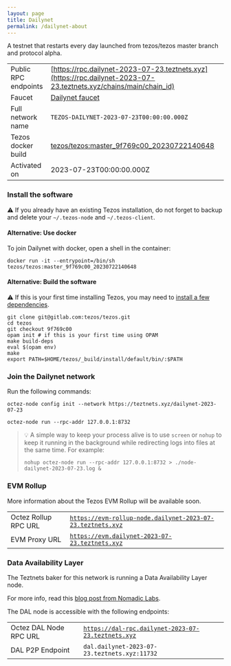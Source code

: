 ```yaml
---
layout: page
title: Dailynet
permalink: /dailynet-about
---
```


A testnet that restarts every day launched from tezos/tezos master branch and protocol alpha.

| | |
|-------|---------------------|
| Public RPC endpoints | [https://rpc.dailynet-2023-07-23.teztnets.xyz](https://rpc.dailynet-2023-07-23.teztnets.xyz/chains/main/chain_id)<br/> |
| Faucet | [Dailynet faucet](https://faucet.dailynet-2023-07-23.teztnets.xyz) |
| Full network name | `TEZOS-DAILYNET-2023-07-23T00:00:00.000Z` |
| Tezos docker build | [tezos/tezos:master_9f769c00_20230722140648](https://hub.docker.com/r/tezos/tezos/tags?page=1&ordering=last_updated&name=master_9f769c00_20230722140648) |
| Activated on | 2023-07-23T00:00:00.000Z |





### Install the software

⚠️  If you already have an existing Tezos installation, do not forget to backup and delete your `~/.tezos-node` and `~/.tezos-client`.



#### Alternative: Use docker

To join Dailynet with docker, open a shell in the container:

```
docker run -it --entrypoint=/bin/sh tezos/tezos:master_9f769c00_20230722140648
```

#### Alternative: Build the software

⚠️  If this is your first time installing Tezos, you may need to [install a few dependencies](https://tezos.gitlab.io/introduction/howtoget.html#setting-up-the-development-environment-from-scratch).

```
git clone git@gitlab.com:tezos/tezos.git
cd tezos
git checkout 9f769c00
opam init # if this is your first time using OPAM
make build-deps
eval $(opam env)
make
export PATH=$HOME/tezos/_build/install/default/bin/:$PATH
```

### Join the Dailynet network

Run the following commands:

```
octez-node config init --network https://teztnets.xyz/dailynet-2023-07-23

octez-node run --rpc-addr 127.0.0.1:8732
```

> 💡 A simple way to keep your process alive is to use `screen` or `nohup` to keep it running in the background while redirecting logs into files at the same time. For example:
>
> ```bash=13
> nohup octez-node run --rpc-addr 127.0.0.1:8732 > ./node-dailynet-2023-07-23.log &
> ```


### EVM Rollup

More information about the Tezos EVM Rollup will be available soon.

| | |
|-------|---------------------|
| Octez Rollup RPC URL | [`https://evm-rollup-node.dailynet-2023-07-23.teztnets.xyz`](https://evm-rollup-node.dailynet-2023-07-23.teztnets.xyz/global/block/head) |
| EVM Proxy URL | [`https://evm.dailynet-2023-07-23.teztnets.xyz`](https://evm.dailynet-2023-07-23.teztnets.xyz) |




### Data Availability Layer

The Teztnets baker for this network is running a Data Availability Layer node.

For more info, read this [blog post from Nomadic Labs](https://research-development.nomadic-labs.com/data-availability-layer-tezos.html).

The DAL node is accessible with the following endpoints:

| | |
|-------|---------------------|
| Octez DAL Node RPC URL | [`https://dal-rpc.dailynet-2023-07-23.teztnets.xyz`](https://dal-rpc.dailynet-2023-07-23.teztnets.xyz) |
| DAL P2P Endpoint | `dal.dailynet-2023-07-23.teztnets.xyz:11732` |




